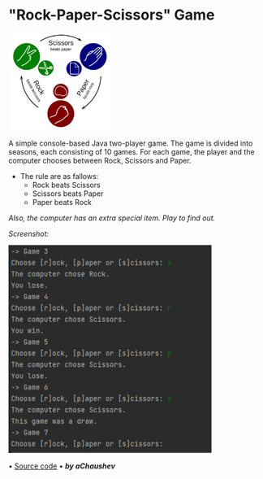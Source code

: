 # "Rock-Paper-Scissors" Game
<img alt="Image" width="200px" src="assets/images/RockPaperScissors-Pic.png"></img>

A simple console-based Java two-player game.
Тhe game is divided into seasons, each consisting of 10 games.
For each game, the player and the computer chooses between Rock, Scissors and Paper.
* The rule are as fallows: 
  - Rock beats Scissors 
  - Scissors beats Paper 
  - Paper beats Rock
  
*Also, the computer has an extra special item. Play to find out.*
  
*Screenshot:*
 
<img alt="Image" width="400px" src="assets/images/RockPaperScissors-Screenshot.png"></img>

• [Source code](https://github.com/aChaushev/RockPaperScissorsGame/blob/cfeadddb24ade6e6ceabe6baef3ac8034e5f2cbf/RockPaperScissors.java)
• ***by aChaushev***
